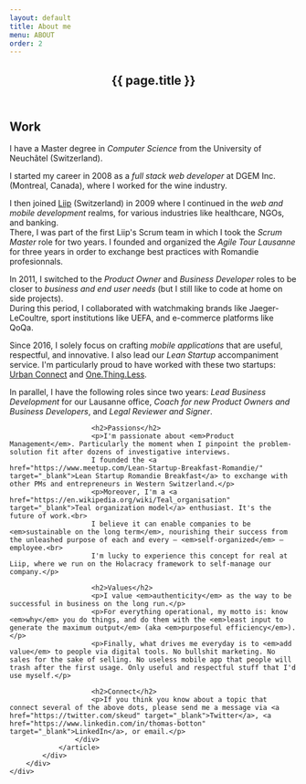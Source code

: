 ```yaml
---
layout: default
title: About me
menu: ABOUT
order: 2
---
```

<div id="main" class="site-main">
	<div id="primary" class="content-area">
		<div id="content" class="site-content" role="main">
			<div class="layout-fixed">
				<article class="post page type-page status-publish hentry">
					<header class="entry-header">
						<h1 class="entry-title">{{ page.title }}</h1>
					</header>
					<div class="entry-content">
						<h2>Work</h2>
						<p>I have a Master degree in <em>Computer Science</em> from the University of Neuchâtel (Switzerland).</p>
						<p>I started my career in 2008 as a <em>full stack web developer</em> at DGEM Inc. (Montreal, Canada), where I worked for the wine industry.</p>
						<p>I then joined <a href="https://www.liip.ch" target="_blank">Liip</a> (Switzerland) in 2009 where I continued in the <em>web and mobile development</em> realms, for various industries like healthcare, NGOs, and banking.<br>
						There, I was part of the first Liip's Scrum team in which I took the <em>Scrum Master</em> role for two years. I founded and organized the <em>Agile Tour Lausanne</em> for three years in order to exchange best practices with Romandie profesionnals.</p>
						<p>In 2011, I switched to the <em>Product Owner</em> and <em>Business Developer</em> roles to be closer to <em>business and end user needs</em> (but I still like to code at home on side projects).<br>
						During this period, I collaborated with watchmaking brands like Jaeger-LeCoultre, sport institutions like UEFA, and e-commerce platforms like QoQa.</p>
						<p>Since 2016, I solely focus on crafting <em>mobile applications</em> that are useful, respectful, and innovative. I also lead our <em>Lean Startup</em> accompaniment service. I'm particularly proud to have worked with these two startups: <a href="https://www.urban-connect.ch/" target="_blank">Urban Connect</a> and <a href="https://www.onethingless.com/" target="_blank">One.Thing.Less</a>.</p>
						<p>In parallel, I have the following roles since two years: <em>Lead Business Development</em> for our Lausanne office, <em>Coach for new Product Owners and Business Developers</em>, and <em>Legal Reviewer and Signer</em>.</p>

						<h2>Passions</h2>
						<p>I'm passionate about <em>Product Management</em>. Particularly the moment when I pinpoint the problem-solution fit after dozens of investigative interviews.
						I founded the <a href="https://www.meetup.com/Lean-Startup-Breakfast-Romandie/" target="_blank">Lean Startup Romandie Breakfast</a> to exchange with other PMs and entrepreneurs in Western Switzerland.</p>
						<p>Moreover, I'm a <a href="https://en.wikipedia.org/wiki/Teal_organisation" target="_blank">Teal organization model</a> enthusiast. It's the future of work.<br>
						I believe it can enable companies to be <em>sustainable on the long term</em>, nourishing their success from the unleashed purpose of each and every — <em>self-organized</em> — employee.<br>
						I'm lucky to experience this concept for real at Liip, where we run on the Holacracy framework to self-manage our company.</p>

						<h2>Values</h2>
						<p>I value <em>authenticity</em> as the way to be successful in business on the long run.</p>
						<p>For everything operational, my motto is: know <em>why</em> you do things, and do them with the <em>least input to generate the maximum output</em> (aka <em>purposeful efficiency</em>).</p>
						<p>Finally, what drives me everyday is to <em>add value</em> to people via digital tools. No bullshit marketing. No sales for the sake of selling. No useless mobile app that people will trash after the first usage. Only useful and respectful stuff that I'd use myself.</p>

						<h2>Connect</h2>
						<p>If you think you know about a topic that connect several of the above dots, please send me a message via <a href="https://twitter.com/skeud" target="_blank">Twitter</a>, <a href="https://www.linkedin.com/in/thomas-botton" target="_blank">LinkedIn</a>, or email.</p>
					</div>
				</article>
			</div>
		</div>
	</div>
</div>